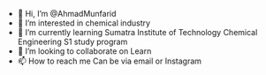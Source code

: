 - 👋 Hi, I’m @AhmadMunfarid
- 👀 I’m interested in chemical industry
- 🌱 I’m currently learning Sumatra Institute of Technology Chemical Engineering S1 study program
- 💞️ I’m looking to collaborate on Learn
- 📫 How to reach me Can be via email or Instagram 

<!---
AhmadMunfarid/AhmadMunfarid is a ✨ special ✨ repository because its `README.md` (this file) appears on your GitHub profile.
You can click the Preview link to take a look at your changes.
--->
